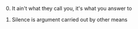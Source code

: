 0. It ain't what they call you, it's what you answer to

1. Silence is argument carried out by other means

